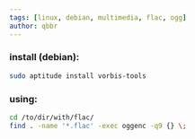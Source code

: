 ```yaml
---
tags: [linux, debian, multimedia, flac, ogg]
author: qbbr
---
```


### install (debian):

```bash
sudo aptitude install vorbis-tools
```

### using:

```bash
cd /to/dir/with/flac/
find . -name '*.flac' -exec oggenc -q9 {} \;
```
